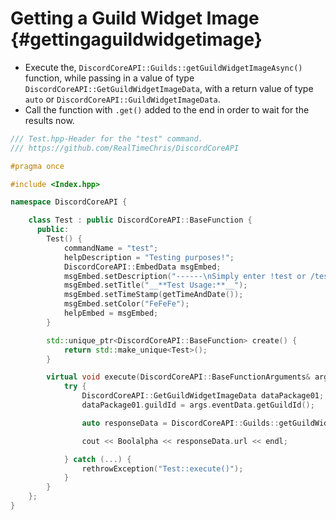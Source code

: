 Getting a Guild Widget Image {#gettingaguildwidgetimage}
============
- Execute the, `DiscordCoreAPI::Guilds::getGuildWidgetImageAsync()` function, while passing in a value of type `DiscordCoreAPI::GetGuildWidgetImageData`, with a return value of type `auto` or `DiscordCoreAPI::GuildWidgetImageData`.
- Call the function with `.get()` added to the end in order to wait for the results now.

```cpp
/// Test.hpp-Header for the "test" command.
/// https://github.com/RealTimeChris/DiscordCoreAPI

#pragma once

#include <Index.hpp>

namespace DiscordCoreAPI {

	class Test : public DiscordCoreAPI::BaseFunction {
	  public:
		Test() {
			commandName = "test";
			helpDescription = "Testing purposes!";
			DiscordCoreAPI::EmbedData msgEmbed;
			msgEmbed.setDescription("------\nSimply enter !test or /test!\n------");
			msgEmbed.setTitle("__**Test Usage:**__");
			msgEmbed.setTimeStamp(getTimeAndDate());
			msgEmbed.setColor("FeFeFe");
			helpEmbed = msgEmbed;
		}

		std::unique_ptr<DiscordCoreAPI::BaseFunction> create() {
			return std::make_unique<Test>();
		}

		virtual void execute(DiscordCoreAPI::BaseFunctionArguments& args) {
			try {
				DiscordCoreAPI::GetGuildWidgetImageData dataPackage01;
				dataPackage01.guildId = args.eventData.getGuildId();

				auto responseData = DiscordCoreAPI::Guilds::getGuildWidgetImageAsync(dataPackage01).get();

				cout << Boolalpha << responseData.url << endl;

			} catch (...) {
				rethrowException("Test::execute()");
			}
		}
	};
}
```
